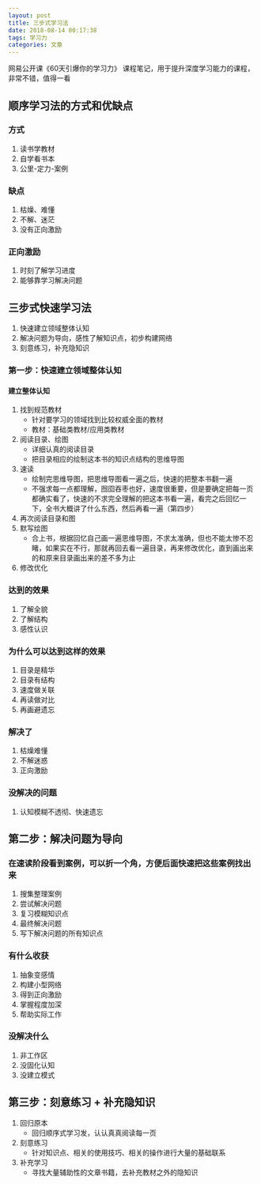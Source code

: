 ```yaml
---
layout: post
title: 三步式学习法
date: 2018-08-14 00:17:38
tags: 学习力
categories: 文章
---
```


网易公开课《60天引爆你的学习力》 课程笔记，用于提升深度学习能力的课程，非常不错，值得一看

## 顺序学习法的方式和优缺点

### 方式
1. 读书学教材
2. 自学看书本
3. 公里-定力-案例


### 缺点
1. 枯燥、难懂
2. 不解、迷茫
3. 没有正向激励


### 正向激励
1. 时刻了解学习进度
2. 能够靠学习解决问题 



## 三步式快速学习法

1. 快速建立领域整体认知
2. 解决问题为导向，感性了解知识点，初步构建网络
3. 刻意练习，补充隐知识


### 第一步：快速建立领域整体认知

#### 建立整体认知
1. 找到规范教材
    * 针对要学习的领域找到比较权威全面的教材
    * 教材：基础类教材/应用类教材
2. 阅读目录、绘图
    * 详细认真的阅读目录
    *  把目录相应的绘制这本书的知识点结构的思维导图
3. 速读
    * 绘制完思维导图，把思维导图看一遍之后，快速的把整本书翻一遍
    * 不强求每一点都理解，囫囵吞枣也好，速度很重要，但是要确定把每一页都确实看了，快速的不求完全理解的把这本书看一遍，看完之后回忆一下，全书大概讲了什么东西，然后再看一遍（第四步）
4. 再次阅读目录和图
5. 默写绘图
    * 合上书，根据回忆自己画一遍思维导图，不求太准确，但也不能太惨不忍睹，如果实在不行，那就再回去看一遍目录，再来修改优化，直到画出来的和原来目录画出来的差不多为止
6. 修改优化

### 达到的效果
1. 了解全貌
2. 了解结构
3. 感性认识

### 为什么可以达到这样的效果
1. 目录是精华
2. 目录有结构 
3. 速度做关联
4. 再读做对比
5. 再画避遗忘

### 解决了
1. 枯燥难懂
2. 不解迷惑
3. 正向激励

### 没解决的问题
1. 认知模糊不透彻、快速遗忘


## 第二步：解决问题为导向

### 在速读阶段看到案例，可以折一个角，方便后面快速把这些案例找出来

1. 搜集整理案例
2. 尝试解决问题
3. 复习模糊知识点
4. 最终解决问题
5. 写下解决问题的所有知识点

### 有什么收获
1. 抽象变感情
2. 构建小型网络
3. 得到正向激励
4. 掌握程度加深
5. 帮助实际工作


### 没解决什么
1. 非工作区
2. 没固化认知
3. 没建立模式


## 第三步：刻意练习 + 补充隐知识

1. 回归原本
    * 回归顺序式学习发，认认真真阅读每一页
2. 刻意练习
    * 针对知识点、相关的使用技巧、相关的操作进行大量的基础联系
3. 补充学习
    * 寻找大量辅助性的文章书籍，去补充教材之外的隐知识























